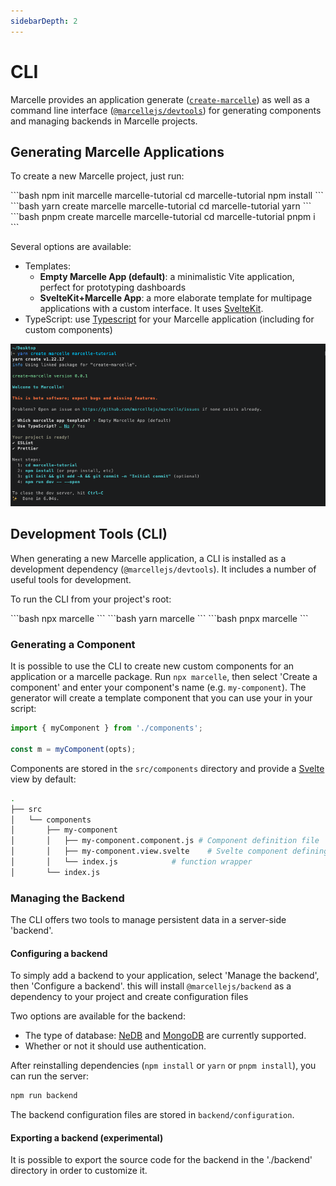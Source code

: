 ```yaml
---
sidebarDepth: 2
---
```


# CLI

Marcelle provides an application generate ([`create-marcelle`](https://github.com/marcellejs/marcelle/tree/master/packages/create-marcelle)) as well as a command line interface ([`@marcellejs/devtools`](https://github.com/marcellejs/marcelle/tree/master/packages/devtools)) for generating components and managing backends in Marcelle projects.

## Generating Marcelle Applications

To create a new Marcelle project, just run:

<code-group>
<code-block title="npm">
```bash
npm init marcelle marcelle-tutorial
cd marcelle-tutorial
npm install
```
</code-block>

<code-block title="yarn">
```bash
yarn create marcelle marcelle-tutorial
cd marcelle-tutorial
yarn
```
</code-block>

<code-block title="pnpm">
```bash
pnpm create marcelle marcelle-tutorial
cd marcelle-tutorial
pnpm i
```
</code-block>
</code-group>

Several options are available:

- Templates:
  - **Empty Marcelle App (default)**: a minimalistic Vite application, perfect for prototyping dashboards
  - **SvelteKit+Marcelle App**: a more elaborate template for multipage applications with a custom interface. It uses [SvelteKit](https://kit.svelte.dev/).
- TypeScript: use [Typescript](https://www.typescriptlang.org/) for your Marcelle application (including for custom components)

![Screenshot of the CLI's options](./images/cli_app.png)

## Development Tools (CLI)

When generating a new Marcelle application, a CLI is installed as a development dependency (`@marcellejs/devtools`). It includes a number of useful tools for development.

To run the CLI from your project's root:

<code-group>
<code-block title="npm">
```bash
npx marcelle
```
</code-block>

<code-block title="yarn">
```bash
yarn marcelle
```
</code-block>

<code-block title="pnpm">
```bash
pnpx marcelle
```
</code-block>
</code-group>

### Generating a Component

It is possible to use the CLI to create new custom components for an application or a marcelle package. Run `npx marcelle`, then select 'Create a component' and enter your component's name (e.g. `my-component`). The generator will create a template component that you can use your in your script:

```js
import { myComponent } from './components';

const m = myComponent(opts);
```

Components are stored in the `src/components` directory and provide a [Svelte](https://svelte.dev) view by default:

```bash
.
├── src
│   └── components
│       ├── my-component
│       │   ├── my-component.component.js # Component definition file
│       │   ├── my-component.view.svelte    # Svelte component defining the component's view
│       │   └── index.js            # function wrapper
│       └── index.js
```

### Managing the Backend

The CLI offers two tools to manage persistent data in a server-side 'backend'.

#### Configuring a backend

To simply add a backend to your application, select 'Manage the backend', then 'Configure a backend'. this will install `@marcellejs/backend` as a dependency to your project and create configuration files

Two options are available for the backend:

- The type of database: [NeDB](https://github.com/louischatriot/nedb) and [MongoDB](https://www.mongodb.com/) are currently supported.
- Whether or not it should use authentication.

After reinstalling dependencies (`npm install` or `yarn` or `pnpm install`), you can run the server:

```bash
npm run backend
```

The backend configuration files are stored in `backend/configuration`.

#### Exporting a backend (experimental)

It is possible to export the source code for the backend in the './backend' directory in order to customize it.
